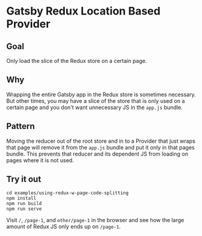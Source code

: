 # Gatsby Redux Location Based Provider

## Goal

Only load the slice of the Redux store on a certain page.

## Why

Wrapping the entire Gatsby app in the Redux store is sometimes necessary. But other times, you may have a slice of the store that is only used on a certain page and you don't want unnecessary JS in the `app.js` bundle.

## Pattern

Moving the reducer out of the root store and in to a Provider that just wraps that page will remove it from the `app.js` bundle and put it only in that pages bundle. This prevents that reducer and its dependent JS from loading on pages where it is not used.

## Try it out

```shell
cd examples/using-redux-w-page-code-splitting
npm install
npm run build
npm run serve
```

Visit `/`, `/page-1`, and `other/page-1` in the browser and see how the large amount of Redux JS only ends up on `/page-1`.
